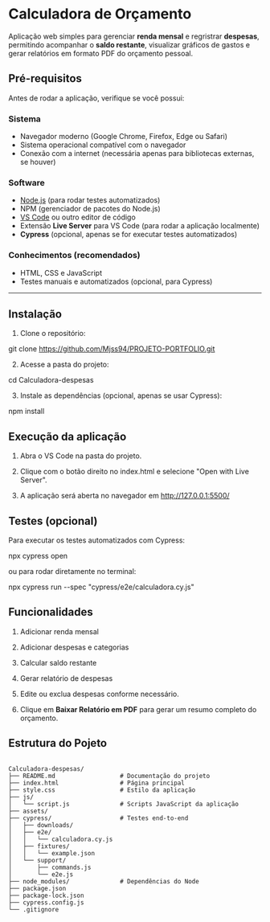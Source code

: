 
# Calculadora de Orçamento

Aplicação web simples para gerenciar **renda mensal** e regristrar **despesas**, permitindo acompanhar o **saldo restante**, visualizar gráficos de gastos e gerar relatórios em formato PDF do orçamento pessoal.

## Pré-requisitos

Antes de rodar a aplicação, verifique se você possui:

### Sistema
- Navegador moderno (Google Chrome, Firefox, Edge ou Safari)
- Sistema operacional compatível com o navegador
- Conexão com a internet (necessária apenas para bibliotecas externas, se houver)

### Software
- [Node.js](https://nodejs.org/) (para rodar testes automatizados)
- NPM (gerenciador de pacotes do Node.js)
- [VS Code](https://code.visualstudio.com/) ou outro editor de código
- Extensão **Live Server** para VS Code (para rodar a aplicação localmente)
- **Cypress** (opcional, apenas se for executar testes automatizados)

### Conhecimentos (recomendados)
- HTML, CSS e JavaScript
- Testes manuais e automatizados (opcional, para Cypress)

---

## Instalação

1. Clone o repositório:

git clone <https://github.com/Mjss94/PROJETO-PORTFOLIO.git>

2. Acesse a pasta do projeto:

cd Calculadora-despesas

3. Instale as dependências (opcional, apenas se usar Cypress):

npm install

## **Execução da aplicação**

1. Abra o VS Code na pasta do projeto.

2. Clique com o botão direito no index.html e selecione "Open with Live Server".

3. A aplicação será aberta no navegador em http://127.0.0.1:5500/

## **Testes (opcional)**

Para executar os testes automatizados com Cypress:

npx cypress open

ou para rodar diretamente no terminal:

npx cypress run --spec "cypress/e2e/calculadora.cy.js"

## **Funcionalidades**

1. Adicionar renda mensal

2. Adicionar despesas e categorias

3. Calcular saldo restante

4. Gerar relatório de despesas

5. Edite ou exclua despesas conforme necessário.
  
6. Clique em **Baixar Relatório em PDF** para gerar um resumo completo do orçamento.


## **Estrutura do Pojeto**
```

Calculadora-despesas/
├── README.md                  # Documentação do projeto
├── index.html                 # Página principal
├── style.css                  # Estilo da aplicação
├── js/
│   └── script.js              # Scripts JavaScript da aplicação
├── assets/
├── cypress/                   # Testes end-to-end
│   ├── downloads/
│   ├── e2e/
│   │   └── calculadora.cy.js
│   ├── fixtures/
│   │   └── example.json
│   └── support/
│       ├── commands.js
│       └── e2e.js
├── node_modules/              # Dependências do Node
├── package.json
├── package-lock.json
├── cypress.config.js
└── .gitignore

